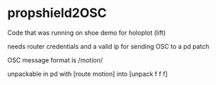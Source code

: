 # propshield2OSC

Code that was running on shoe demo for holoplot (lift)

needs router credentials and a valid ip for sending OSC to a pd patch

OSC message format is /motion/<pitch> <yaw> <roll>
  
unpackable in pd with [route motion] into [unpack f f f]
